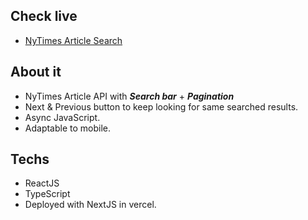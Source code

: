 ## Check live
- [NyTimes Article Search](https://nytimes-next-dotdott.vercel.app/)

## About it
- NyTimes Article API with ***Search bar*** + ***Pagination*** 
- Next & Previous button to keep looking for same searched results.
- Async JavaScript.
- Adaptable to mobile.

## Techs
- ReactJS
- TypeScript
- Deployed with NextJS in vercel.

